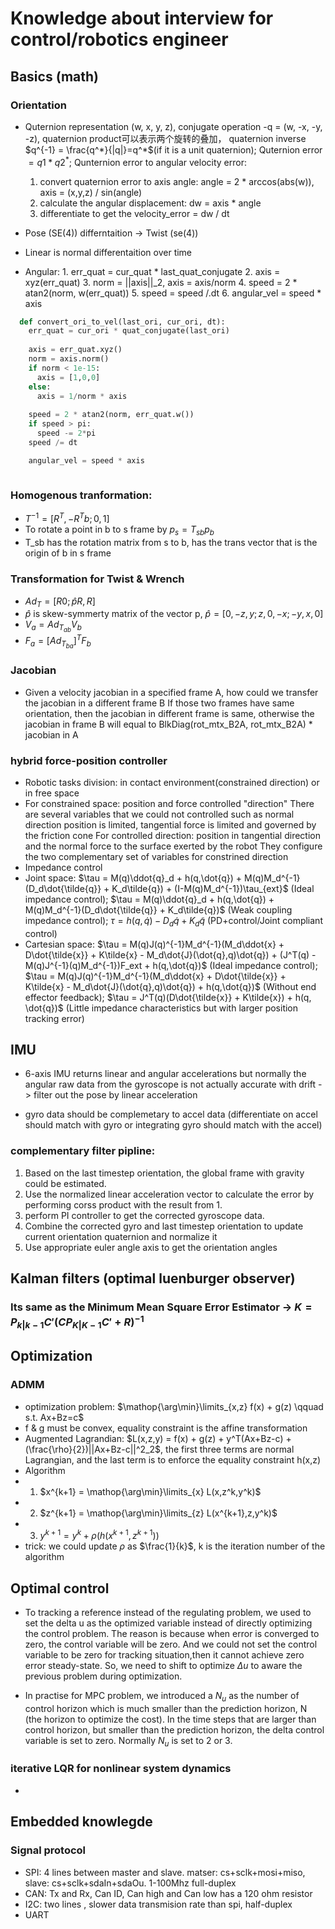 # Knowledge about interview for control/robotics engineer

## Basics (math)
### Orientation
- Quternion representation (w, x, y, z), conjugate operation -q = (w, -x, -y, -z), quaternion product可以表示两个旋转的叠加， quaternion inverse $q^{-1} = \frac{q^*}{|q|}=q^*$(if it is a unit quaternion); Quternion error $= q1*q2^*$; Qunternion error to angular velocity error: 
  1. convert quaternion error to axis angle: angle = 2 * arccos(abs(w)), axis = (x,y,z) / sin(angle)
  2. calculate the angular displacement: dw = axis * angle
  3. differentiate to get the  velocity_error = dw / dt

- Pose (SE(4)) differntaition -> Twist (se(4))
- Linear is normal differentaition over time
- Angular: 1. err_quat = cur_quat * last_quat_conjugate 2. axis = xyz(err_quat) 3. norm = ||axis||_2, axis = axis/norm 4. speed = 2 * atan2(norm, w(err_quat)) 5. speed = speed /.dt 6. angular_vel = speed * axis
```python
  def convert_ori_to_vel(last_ori, cur_ori, dt):
    err_quat = cur_ori * quat_conjugate(last_ori)
    
    axis = err_quat.xyz()
    norm = axis.norm()
    if norm < 1e-15:
      axis = [1,0,0]
    else:
      axis = 1/norm * axis
    
    speed = 2 * atan2(norm, err_quat.w())
    if speed > pi:
      speed -= 2*pi
    speed /= dt

    angular_vel = speed * axis
    
```

### Homogenous tranformation:
- $T^{-1} = [R^T, -R^Tb; 0, 1]$
- To rotate a point in b to s frame by $p_s = T_{sb}p_b$
- T_sb has the rotation matrix from s to b, has the trans vector that is the origin of b in s frame

### Transformation for Twist & Wrench
- $Ad_T = [R 0; \hat{p}R, R]$
- $\hat{p}$ is skew-symmerty matrix of the vector p, $\hat{p} = [0, -z, y; z, 0, -x; -y, x, 0]$
- $V_a = Ad_{T_{ab}}V_b$
- $F_a = [Ad_{T_{ba}}]^TF_b$

### Jacobian
- Given a velocity jacobian in a specified frame A, how could we transfer the jacobian in a different frame B
  If those two frames have same orientation, then the jacobian in different frame is same, otherwise the jacobian in frame B will equal to
  BlkDiag(rot_mtx_B2A, rot_mtx_B2A) * jacobian in A

### hybrid force-position controller
- Robotic tasks division: in contact environment(constrained direction) or in free space
- For constrained space: position and force controlled "direction"
  There are several variables that we could not controlled such as normal direction position is limited, tangential force is limited and governed by the friction cone
  For controlled direction: position in tangential direction and the normal force to the surface exerted by the robot
  They configure the two complementary set of variables for constrined direction
- Impedance control
- Joint space: $\tau = M(q)\ddot{q}_d + h(q,\dot{q}) + M(q)M_d^{-1}(D_d\dot{\tilde{q}} + K_d\tilde{q}) + (I-M(q)M_d^{-1})\tau_{ext}$ (Ideal impedance control); $\tau =  M(q)\ddot{q}_d + h(q,\dot{q}) + M(q)M_d^{-1}(D_d\dot{\tilde{q}} + K_d\tilde{q})$ (Weak coupling impedance control);  $\tau = h(q,\dot{q}) -D_d\dot{q} + K_d\tilde{q}$ (PD+control/Joint compliant control)
- Cartesian space: $\tau = M(q)J(q)^{-1}M_d^{-1}(M_d\ddot{x} + D\dot{\tilde{x}} + K\tilde{x} - M_d\dot{J}(\dot{q},q)\dot{q}) + 
  (J^T(q) - M(q)J^{-1}(q)M_d^{-1})F_ext + h(q,\dot{q})$ (Ideal impedance control); $\tau = M(q)J(q)^{-1}M_d^{-1}(M_d\ddot{x} + D\dot{\tilde{x}} + K\tilde{x} - M_d\dot{J}(\dot{q},q)\dot{q}) + h(q,\dot{q})$ (Without end effector feedback); $\tau = J^T(q)(D\dot{\tilde{x}} + K\tilde{x}) + h(q, \dot{q})$ (Little impedance characteristics but with larger position tracking error)


## IMU

- 6-axis IMU returns linear and angular accelerations but normally the angular raw data from the gyroscope is not actually accurate with drift -> filter out the pose by linear acceleration 

- gyro data should be complemetary to accel data (differentiate on accel should match with gyro or integrating gyro should match with the accel)

### complementary filter pipline: 
1. Based on the last timestep orientation, the global frame with gravity could be estimated. 
2. Use the normalized linear acceleration vector to calculate the error by performing corss product with the result from 1. 
3. perform PI controller to get the corrected gyroscope data. 
4. Combine the corrected gyro and last timestep orientation to update current orientation quaternion and normalize it 
5. Use appropriate euler angle axis to get the orientation angles 

## Kalman filters (optimal luenburger observer)
### Its same as the Minimum Mean Square Error Estimator -> $K = P_{k|k-1}C'(CP_{K|K-1}C'+R)^{-1}$


## Optimization
### ADMM
- optimization problem: $\mathop{\arg\min}\limits_{x,z} f(x) + g(z) \qquad s.t. Ax+Bz=c$
- f & g must be convex, equality constraint is the affine transformation
- Augmented Lagrandian: $L(x,z,y) = f(x) + g(z) + y^T(Ax+Bz-c) + (\frac{\rho}{2})||Ax+Bz-c||^2_2$, the first three terms are normal Lagrangian, and the last term is to enforce the equality constraint h(x,z)
- Algorithm
- 1. $x^{k+1} = \mathop{\arg\min}\limits_{x} L(x,z^k,y^k)$
- 2. $z^{k+1} = \mathop{\arg\min}\limits_{z} L(x^{k+1},z,y^k)$
- 3. $y^{k+1} = y^k + \rho(h(x^{k+1},z^{k+1}))$
- trick: we could update $\rho$ as $\frac{1}{k}$, k is the iteration number of the algorithm


## Optimal control
- To tracking a reference instead of the regulating problem, we used to set the delta u as the optimized variable instead of directly optimizing the control problem. The reason is because when error is converged to zero, the control variable will be zero. And we could not set the control variable to be zero for tracking situation,then it cannot achieve zero error steady-state. So, we need to shift to optimize $\Delta{u}$ to aware the previous problem during optimization.

- In practise for MPC problem, we introduced a $N_u$ as the number of control horizon which is much smaller than the prediction horizon, N (the horizon to optimize the cost). In the time steps that are larger than control horizon, but smaller than the prediction horizon, the delta control variable is set to zero. Normally $N_u$ is set to 2 or 3.

### iterative LQR for nonlinear system dynamics
- 

## Embedded knowlegde
### Signal protocol
- SPI: 4 lines between master and slave. matser: cs+sclk+mosi+miso, slave: cs+sclk+sdaIn+sdaOu. 1-100Mhz full-duplex
- CAN: Tx and Rx, Can ID, Can high and Can low has a 120 ohm resistor
- I2C: two lines , slower data transmision rate than spi, half-duplex
- UART